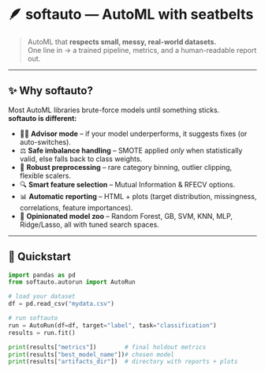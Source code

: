 # 🪶 softauto — AutoML with seatbelts

> AutoML that **respects small, messy, real-world datasets.**  
> One line in → a trained pipeline, metrics, and a human-readable report out.

---

## ✨ Why softauto?

Most AutoML libraries brute-force models until something sticks.  
**softauto is different:**

- 🧑‍🏫 **Advisor mode** – if your model underperforms, it suggests fixes (or auto-switches).  
- ⚖️ **Safe imbalance handling** – SMOTE applied *only* when statistically valid, else falls back to class weights.  
- 🧹 **Robust preprocessing** – rare category binning, outlier clipping, flexible scalers.  
- 🔍 **Smart feature selection** – Mutual Information & RFECV options.  
- 📊 **Automatic reporting** – HTML + plots (target distribution, missingness, correlations, feature importances).  
- 🎯 **Opinionated model zoo** – Random Forest, GB, SVM, KNN, MLP, Ridge/Lasso, all with tuned search spaces.  

---

## 🚀 Quickstart

```python
import pandas as pd
from softauto.autorun import AutoRun

# load your dataset
df = pd.read_csv("mydata.csv")

# run softauto
run = AutoRun(df=df, target="label", task="classification")
results = run.fit()

print(results["metrics"])        # final holdout metrics
print(results["best_model_name"])# chosen model
print(results["artifacts_dir"])  # directory with reports + plots
```